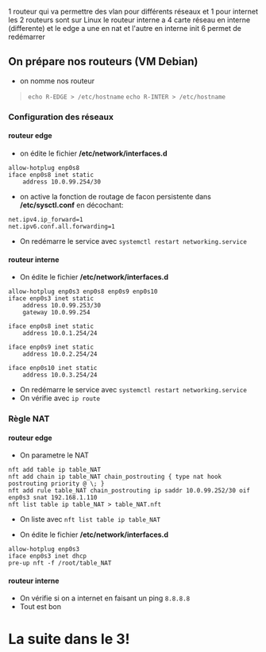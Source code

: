 1 routeur qui va permettre des vlan pour différents réseaux et 1 pour internet
les 2 routeurs sont sur Linux
le routeur interne a 4 carte réseau en interne (differente) et le edge a une en nat et l'autre en interne
init 6 permet de redémarrer

## On prépare nos routeurs (VM Debian)

- on nomme nos routeur
> `echo R-EDGE > /etc/hostname`
> `echo R-INTER > /etc/hostname`


### Configuration des réseaux

#### routeur edge
- on édite le fichier **/etc/network/interfaces.d**
```
allow-hotplug enp0s8
iface enp0s8 inet static
    address 10.0.99.254/30
```

- on active la fonction de routage de facon persistente dans **/etc/sysctl.conf** en décochant:
```
net.ipv4.ip_forward=1
net.ipv6.conf.all.forwarding=1
```
- On redémarre le service avec `systemctl restart networking.service`

#### routeur interne
- On édite le fichier **/etc/network/interfaces.d**
```
allow-hotplug enp0s3 enp0s8 enp0s9 enp0s10
iface enp0s3 inet static
    address 10.0.99.253/30
    gateway 10.0.99.254

iface enp0s8 inet static
    address 10.0.1.254/24
   
iface enp0s9 inet static
    address 10.0.2.254/24
   
iface enp0s10 inet static
    address 10.0.3.254/24
   ```
- On redémarre le service avec `systemctl restart networking.service`
- On vérifie avec `ip route`

### Règle NAT

#### routeur edge

- On parametre le NAT
```
nft add table ip table_NAT
nft add chain ip table_NAT chain_postrouting { type nat hook postrouting priority @ \; }
nft add rule table_NAT chain_postrouting ip saddr 10.0.99.252/30 oif enp0s3 snat 192.168.1.110 
nft list table ip table_NAT > table_NAT.nft
```
- On liste avec `nft list table ip table_NAT`

- On édite le fichier **/etc/network/interfaces.d**
```
allow-hotplug enp0s3
iface enp0s3 inet dhcp
pre-up nft -f /root/table_NAT 
```


#### routeur interne

- On vérifie si on a internet en faisant un ping `8.8.8.8`
- Tout est bon

# La suite dans le 3!